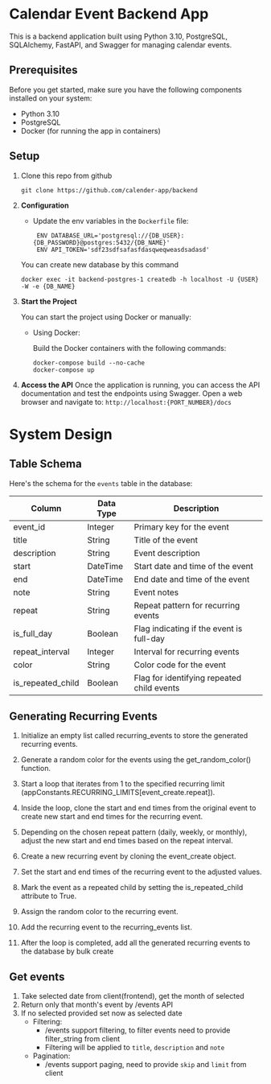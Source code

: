 # Calendar Event Backend App

This is a backend application built using Python 3.10, PostgreSQL, SQLAlchemy, FastAPI, and Swagger for managing calendar events.

## Prerequisites

Before you get started, make sure you have the following components installed on your system:

- Python 3.10
- PostgreSQL
- Docker (for running the app in containers)

## Setup

1. Clone this repo from github

    ```shell
    git clone https://github.com/calender-app/backend

2. **Configuration**

   - Update the env variables in the `Dockerfile` file:

     ```dotenv
      ENV DATABASE_URL='postgresql://{DB_USER}:{DB_PASSWORD}@postgres:5432/{DB_NAME}'
      ENV API_TOKEN='sdf23sdfsafasfdasqweqweasdsadasd'
     ```
    You can create new database by this command
    ```shell
    docker exec -it backend-postgres-1 createdb -h localhost -U {USER} -W -e {DB_NAME}
    ```
3. **Start the Project**
   
   You can start the project using Docker or manually:

    - Using Docker:
  
        Build the Docker containers with the following commands:
        ```shell
        docker-compose build --no-cache
        docker-compose up
  
4. **Access the API**
    Once the application is running, you can access the API documentation and test the endpoints using Swagger. Open a web browser and navigate to: `http://localhost:{PORT_NUMBER}/docs`


# System Design

## Table Schema

Here's the schema for the `events` table in the database:

| Column             | Data Type | Description                                      |
|--------------------|-----------|--------------------------------------------------|
| event_id           | Integer   | Primary key for the event                       |
| title              | String    | Title of the event                              |
| description        | String    | Event description                                |
| start              | DateTime  | Start date and time of the event                |
| end                | DateTime  | End date and time of the event                  |
| note               | String    | Event notes                                      |
| repeat             | String    | Repeat pattern for recurring events              |
| is_full_day        | Boolean   | Flag indicating if the event is full-day        |
| repeat_interval    | Integer   | Interval for recurring events                   |
| color              | String    | Color code for the event                        |
| is_repeated_child  | Boolean   | Flag for identifying repeated child events      |

## Generating Recurring Events

1. Initialize an empty list called recurring_events to store the generated recurring events.

2. Generate a random color for the events using the get_random_color() function.

3. Start a loop that iterates from 1 to the specified recurring limit (appConstants.RECURRING_LIMITS[event_create.repeat]).

4. Inside the loop, clone the start and end times from the original event to create new start and end times for the recurring event.
5. Depending on the chosen repeat pattern (daily, weekly, or monthly), adjust the new start and end times based on the repeat interval.
6. Create a new recurring event by cloning the event_create object.
7. Set the start and end times of the recurring event to the adjusted values.
8. Mark the event as a repeated child by setting the is_repeated_child attribute to True.
9. Assign the random color to the recurring event.
10. Add the recurring event to the recurring_events list.
11. After the loop is completed, add all the generated recurring events to the database by bulk create

## Get events 

1. Take selected date from client(frontend), get the month of selected
2. Return only that month's event by /events API
3. If no selected provided set now as selected date
    - Filtering: 
      - /events support filtering, to filter events need to provide filter_string from client
      - Filtering will be applied to `title`, `description` and `note`
    - Pagination:
      - /events support paging, need to provide `skip` and `limit` from client